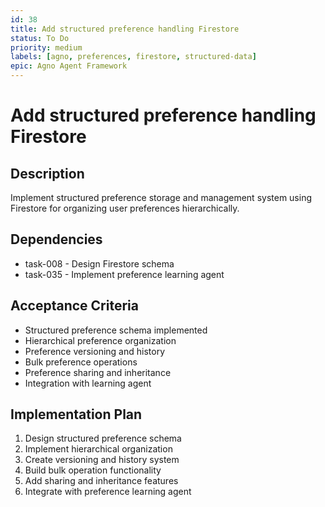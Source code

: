 ```yaml
---
id: 38
title: Add structured preference handling Firestore
status: To Do
priority: medium
labels: [agno, preferences, firestore, structured-data]
epic: Agno Agent Framework
---
```


# Add structured preference handling Firestore

## Description
Implement structured preference storage and management system using Firestore for organizing user preferences hierarchically.

## Dependencies
- task-008 - Design Firestore schema
- task-035 - Implement preference learning agent

## Acceptance Criteria
- Structured preference schema implemented
- Hierarchical preference organization
- Preference versioning and history
- Bulk preference operations
- Preference sharing and inheritance
- Integration with learning agent

## Implementation Plan
1. Design structured preference schema
2. Implement hierarchical organization
3. Create versioning and history system
4. Build bulk operation functionality
5. Add sharing and inheritance features
6. Integrate with preference learning agent